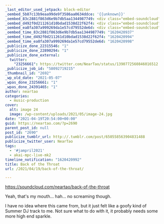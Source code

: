 ```yaml
---
_last_editor_used_jetpack: block-editor
_oembed_5b87c13b9eaa99de9f3586aa0634ddce: '{{unknown}}'
_oembed_83c2881f863d6e9b7db5aa1344987749: <div class="embed-soundcloud"><iframe title="Back Of The Throat by NearTao" width="750" height="400" scrolling="no" frameborder="no" src="https://w.soundcloud.com/player/?visual=true&url=https%3A%2F%2Fapi.soundcloud.com%2Ftracks%2F1032861427&show_artwork=true&maxwidth=750&maxheight=1000&dnt=1"></iframe></div>
_oembed_d492f0d211261d10bdad1538d22f62f4: <div class="embed-soundcloud"><iframe title="Back Of The Throat by NearTao" width="820" height="400" scrolling="no" frameborder="no" src="https://w.soundcloud.com/player/?visual=true&url=https%3A%2F%2Fapi.soundcloud.com%2Ftracks%2F1032861427&show_artwork=true&maxwidth=820&maxheight=1000&dnt=1"></iframe></div>
_oembed_ea8fa307a999269da1e57cd79552de6d: <div class="embed-soundcloud"><iframe title="Back Of The Throat by NearTao" width="500" height="400" scrolling="no" frameborder="no" src="https://w.soundcloud.com/player/?visual=true&url=https%3A%2F%2Fapi.soundcloud.com%2Ftracks%2F1032861427&show_artwork=true&maxwidth=500&maxheight=750&dnt=1"></iframe></div>
_oembed_time_83c2881f863d6e9b7db5aa1344987749: "1620420937"
_oembed_time_d492f0d211261d10bdad1538d22f62f4: "1620420994"
_oembed_time_ea8fa307a999269da1e57cd79552de6d: "1620420998"
_publicize_done_22315546: "1"
_publicize_done_22890294: "1"
_publicize_done_external:
  twitter:
    "23256661": https://twitter.com/NearTao/status/1390772560846016512
_publicize_job_id: "58092719215"
_thumbnail_id: "2692"
_wp_old_date: "2021-05-07"
_wpas_done_23256661: "1"
_wpas_done_24391465: "1"
author: neartao
categories:
  - music-production
cover:
  alt: image 24
  image: /wp-content/uploads/2021/05/image-24.jpg
date: "2021-04-19T20:54:00+00:00"
guid: https://neartao.com/?p=2690
parent_post_id: null
post_id: "2690"
publicize_tumblr_url: http://.tumblr.com/post/650558563904831488
publicize_twitter_user: NearTao
tags:
  - '#jampril2021'
  - akai-mpc-live-mk2
timeline_notification: "1620420992"
title: Back of the Throat
url: /2021/04/19/back-of-the-throat/

---
```

https://soundcloud.com/neartao/back-of-the-throat

Yeah, that's my mouth... hah... no screaming though.

I have no idea where this came from, but it just felt like a goofy kind of Summer DJ track to me. Not sure what to do with it, it probably needs some more high end sparkle.
